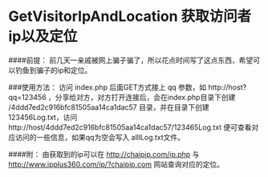 # GetVisitorIpAndLocation 获取访问者ip以及定位
####前提：
前几天一亲戚被网上骗子骗了，所以花点时间写了这点东西，希望可以钓鱼到骗子的ip和定位。

###使用方法：
访问  index.php 后面GET方式接上 qq 参数，如 http://host?qq=123456 ，分享给对方，对方打开连接后，会在index.php目录下创建 /4ddd7ed2c916bfc81505aa14ca1dac57 目录，并在目录下创建 123456Log.txt，访问 http://host/4ddd7ed2c916bfc81505aa14ca1dac57/123465Log.txt 便可查看对应访问的一些信息，如果qq为空会写入 alllLog.txt文件。

####附：
由获取到的ip可以在  http://chaipip.com/ip.php 与 http://www.ipplus360.com/ip/?chaipip.com 网站查询对应的定位。
